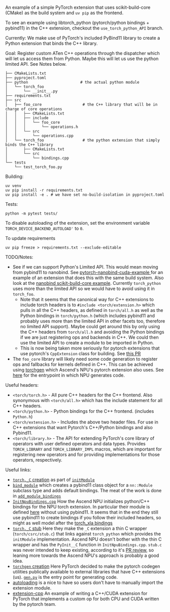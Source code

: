 
An example of a simple PyTorch extension that uses scikit-build-core (CMake) as the build system and `uv pip` as the frontend.

To see an example using libtorch_python (pytorch/python bindings + pybind11) in the C++ extension, checkout the `use_torch_python_API` branch.

Currently:
We make use of PyTorch's included PyBind11 library to create a Python extension that binds the C++ library.

Goal:
Register custom ATen C++ operations through the dispatcher which will let us access them from Python. Maybe this will let us use the python limited API. See Notes below.

```
├── CMakeLists.txt
├── pyproject.toml
├── python                       # the actual python module
│   └── torch_foo
│       └── __init__.py
├── requirements.txt
├── src
│   ├── foo_core                  # the C++ library that will be in charge of core operations
│   │   ├── CMakeLists.txt
│   │   ├── include
│   │   │   └── foo_core
│   │   │       └── operations.h
│   │   └── src
│   │       └── operations.cpp
│   └── torch_foo                 # the python extension that simply binds the C++ library
│       ├── CMakeLists.txt
│       └── src
│           └── bindings.cpp
└── tests
    └── test_torch_foo.py
```

Building:
```
uv venv
uv pip install -r requirements.txt
uv pip install -e . # we have set no-build-isolation in pyproject.toml
```

Tests:
```
python -m pytest tests/
```

To disable autoloading of the extension, set the environment variable `TORCH_DEVICE_BACKEND_AUTOLOAD'` to `0`.

To update requirements
```
uv pip freeze > requirements.txt --exclude-editable
```

TODO/Notes:
- See if we can support Python's Limited API. This would mean moving from pybind11 to nanobind. See [
pytorch-nanobind-cuda-example
](https://github.com/jannismoeller/pytorch-nanobind-cuda-example) for an example of an extension that does this with the same build system. Also look at the [nanobind scikit-build-core example](https://github.com/wjakob/nanobind_example). Currently `torch_python` uses more than the limited API so we would have to avoid using it in `torch_foo`.
  - Note that it seems that the canonical way for C++ extensions to include torch headers is to `#include <torch/extension.h>` which pulls in all the C++ headers, as defined in `torch/all.h` as well as the Python bindings in `torch/python.h` (which includes pybind11 and probably uses more than the limited API in other facets too, therefore no limited API support). Maybe could get around this by only using the C++ headers from `torch/all.h` and avoiding the Python bindings if we are just registering ops and backends in C++. We could then use the limited API to create a module to be imported in Python.
  - This is now being taken more seriously for pytorch extensions that use pytorch's `CppExtension` class for building. See [this PR](https://github.com/pytorch/pytorch/pull/145764)
- The `foo_core` library will likely need some code generation to register ops and fallbacks for kernels defined in C++. This can be achieved using [torchgen](https://github.com/pytorch/pytorch/tree/master/torchgen) which Ascend's NPU's pytorch extension also uses. See [here](https://github.com/Ascend/pytorch/blob/master/generate_code.sh) for the entrypoint in which NPU generates code.


Useful headers:
- `<torch/torch.h>`     - All pure C++ headers for the C++ frontend. Also synonymous with `<torch/all.h>` which has the include statement for all C++ headers.
- `<torch/python.h>`    - Python bindings for the C++ frontend. (includes `Python.h`)
- `<torch/extension.h>` - Includes the above two header files. For use in C++ extensions that want Pytorch's C++/Python bindings and also Pybind11.
- `<torch/library.h>`   - The API for extending PyTorch's core library of operators with user defined operators and data types. Provides `TORCH_LIBRARY` and `TORCH_LIBRARY_IMPL` macros, which are important for registering new operators and for providing implementations for those operators, respectively.

Useful links:
- [`torch._C` creation](https://github.com/pytorch/pytorch/blob/e889937850759fe69a8c7de6326984102ed9b088/torch/csrc/Module.cpp#L1833) as part of [`initModule`](https://github.com/pytorch/pytorch/blob/e889937850759fe69a8c7de6326984102ed9b088/torch/csrc/Module.cpp#L1794)
- [`bind_module`](https://github.com/pytorch/pytorch/blob/e889937850759fe69a8c7de6326984102ed9b088/torch/csrc/api/include/torch/python.h#L217) which creates a pybind11  class object for a `nn::Module` subclass type and adds default bindings. The meat of the work is done in [`add_module_bindings`](https://github.com/pytorch/pytorch/blob/e889937850759fe69a8c7de6326984102ed9b088/torch/csrc/api/include/torch/python.h#L106)
- [`InitNpuBindings.cpp`](https://github.com/Ascend/pytorch/blob/a72f1dde999b6d78839c9691d11256e1d821a891/torch_npu/csrc/InitNpuBindings.cpp) How the Ascend NPU initializes python/C++ bindings for the NPU torch extension. In particular their module is defined [here](https://github.com/Ascend/pytorch/blob/a72f1dde999b6d78839c9691d11256e1d821a891/torch_npu/csrc/InitNpuBindings.cpp#L170) without using pybind11.
It seems that in the end they still use pybind11 to create bindings if you follow their included headers, so might as well model after the [torch_xla bindings](https://github.com/pytorch/xla/blob/master/torch_xla/csrc/init_python_bindings.cpp)
- [`torch._C` stub](https://github.com/pytorch/pytorch/pull/39375/files) Here they make the `_C` extension a thin C wrapper (`torch/csrc/stub.c`) that links against `torch_python` which provides the `initModule` implementation.  Ascend NPU doesn't bother with the thin C wrapper and has the `PyInit__C` function in `InitNpuBindings.cpp`. `stub.c` was never intended to keep existing, according to it's [PR review](https://github.com/pytorch/pytorch/pull/12742#discussion_r229892371), so leaning more towards the Ascend NPU's approach is probably a good idea.
- [`torchgen` creation](https://github.com/pytorch/pytorch/issues/73212) Here PyTorch decided to make the pytorch codegen utilities publically available to external libraries that have C++ extensions (us). [`gen.py`](https://github.com/pytorch/pytorch/blob/main/torchgen/gen.py) is the entry point for generating code.
- [autoloading](https://pytorch.org/tutorials/prototype/python_extension_autoload.html) is a nice to have so users don't have to manually import the extension module.
- [extension-cpp](https://github.com/pytorch/extension-cpp) An example of writing a C++/CUDA extension for PyTorch that implements a custom op for both CPU and CUDA written by the pytorch team.
